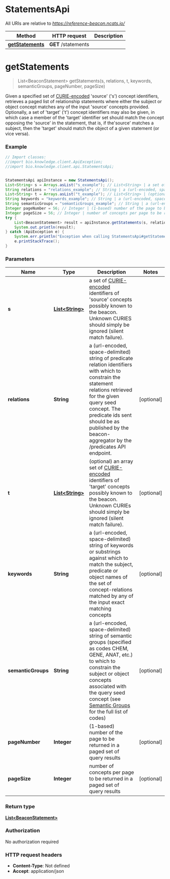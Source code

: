 # StatementsApi

All URIs are relative to *https://reference-beacon.ncats.io/*

Method | HTTP request | Description
------------- | ------------- | -------------
[**getStatements**](StatementsApi.md#getStatements) | **GET** /statements | 


<a name="getStatements"></a>
# **getStatements**
> List&lt;BeaconStatement&gt; getStatements(s, relations, t, keywords, semanticGroups, pageNumber, pageSize)



Given a specified set of [CURIE-encoded](https://www.w3.org/TR/curie/)  &#39;source&#39; (&#39;s&#39;) concept identifiers,  retrieves a paged list of relationship statements where either the subject or object concept matches any of the input &#39;source&#39; concepts provided.  Optionally, a set of &#39;target&#39; (&#39;t&#39;) concept  identifiers may also be given, in which case a member of the &#39;target&#39; identifier set should match the concept opposing the &#39;source&#39; in the  statement, that is, if the&#39;source&#39; matches a subject, then the  &#39;target&#39; should match the object of a given statement (or vice versa). 

### Example
```java
// Import classes:
//import bio.knowledge.client.ApiException;
//import bio.knowledge.client.api.StatementsApi;


StatementsApi apiInstance = new StatementsApi();
List<String> s = Arrays.asList("s_example"); // List<String> | a set of [CURIE-encoded](https://www.w3.org/TR/curie/) identifiers of  'source' concepts possibly known to the beacon. Unknown CURIES should simply be ignored (silent match failure). 
String relations = "relations_example"; // String | a (url-encoded, space-delimited) string of predicate relation identifiers with which to constrain the statement relations retrieved  for the given query seed concept. The predicate ids sent should  be as published by the beacon-aggregator by the /predicates API endpoint. 
List<String> t = Arrays.asList("t_example"); // List<String> | (optional) an array set of [CURIE-encoded](https://www.w3.org/TR/curie/)  identifiers of 'target' concepts possibly known to the beacon.  Unknown CURIEs should simply be ignored (silent match failure). 
String keywords = "keywords_example"; // String | a (url-encoded, space-delimited) string of keywords or substrings against which to match the subject, predicate or object names of the set of concept-relations matched by any of the input exact matching concepts 
String semanticGroups = "semanticGroups_example"; // String | a (url-encoded, space-delimited) string of semantic groups (specified as codes CHEM, GENE, ANAT, etc.) to which to constrain the subject or object concepts associated with the query seed concept (see [Semantic Groups](https://metamap.nlm.nih.gov/Docs/SemGroups_2013.txt) for the full list of codes) 
Integer pageNumber = 56; // Integer | (1-based) number of the page to be returned in a paged set of query results 
Integer pageSize = 56; // Integer | number of concepts per page to be returned in a paged set of query results 
try {
    List<BeaconStatement> result = apiInstance.getStatements(s, relations, t, keywords, semanticGroups, pageNumber, pageSize);
    System.out.println(result);
} catch (ApiException e) {
    System.err.println("Exception when calling StatementsApi#getStatements");
    e.printStackTrace();
}
```

### Parameters

Name | Type | Description  | Notes
------------- | ------------- | ------------- | -------------
 **s** | [**List&lt;String&gt;**](String.md)| a set of [CURIE-encoded](https://www.w3.org/TR/curie/) identifiers of  &#39;source&#39; concepts possibly known to the beacon. Unknown CURIES should simply be ignored (silent match failure).  |
 **relations** | **String**| a (url-encoded, space-delimited) string of predicate relation identifiers with which to constrain the statement relations retrieved  for the given query seed concept. The predicate ids sent should  be as published by the beacon-aggregator by the /predicates API endpoint.  | [optional]
 **t** | [**List&lt;String&gt;**](String.md)| (optional) an array set of [CURIE-encoded](https://www.w3.org/TR/curie/)  identifiers of &#39;target&#39; concepts possibly known to the beacon.  Unknown CURIEs should simply be ignored (silent match failure).  | [optional]
 **keywords** | **String**| a (url-encoded, space-delimited) string of keywords or substrings against which to match the subject, predicate or object names of the set of concept-relations matched by any of the input exact matching concepts  | [optional]
 **semanticGroups** | **String**| a (url-encoded, space-delimited) string of semantic groups (specified as codes CHEM, GENE, ANAT, etc.) to which to constrain the subject or object concepts associated with the query seed concept (see [Semantic Groups](https://metamap.nlm.nih.gov/Docs/SemGroups_2013.txt) for the full list of codes)  | [optional]
 **pageNumber** | **Integer**| (1-based) number of the page to be returned in a paged set of query results  | [optional]
 **pageSize** | **Integer**| number of concepts per page to be returned in a paged set of query results  | [optional]

### Return type

[**List&lt;BeaconStatement&gt;**](BeaconStatement.md)

### Authorization

No authorization required

### HTTP request headers

 - **Content-Type**: Not defined
 - **Accept**: application/json

